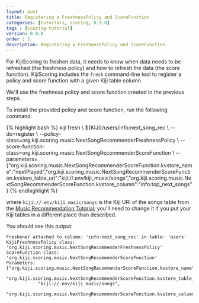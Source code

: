 ```yaml
---
layout: post
title: Registering a FreshnessPolicy and ScoreFunction
categories: [tutorials, scoring, 0.9.0]
tags : [scoring-tutorial]
version: 0.9.0
order : 5
description: Registering a FreshnessPolicy and ScoreFunction.
---
```

For KijiScoring to freshen data, it needs to know when data needs to be refreshed
(the freshness policy) and how to refresh the data (the score function). KijiScoring
includes the `fresh` command-line tool to register a policy and score function with a
given Kiji table column.

We'll use the freshness policy and score function created in the previous steps.

To install the provided policy and score function, run the following command:

<div class="userinput">
{% highlight bash %}
kiji fresh \
${KIJI}/users/info:next_song_rec \
--do=register \
--policy-class=org.kiji.scoring.music.NextSongRecommenderFreshnessPolicy \
--score-function-class=org.kiji.scoring.music.NextSongRecommenderScoreFunction \
--parameters={"org.kiji.scoring.music.NextSongRecommenderScoreFunction.kvstore_name":"nextPlayed","org.kiji.scoring.music.NextSongRecommenderScoreFunction.kvstore_table_uri":"kiji://.env/kiji_music/songs","org.kiji.scoring.music.NextSongRecommenderScoreFunction.kvstore_column":"info:top_next_songs"}
{% endhighlight %}
</div>

where `kiji://.env/kiji_music/songs` is the Kiji URI of the songs table from the
[Music Recommendation Tutorial]({{site.tutorial_music_devel}}/music-overview/); you'll
need to change it if you put your Kiji tables in
a different place than described.

You should see this output:

    Freshener attached to column: 'info:next_song_rec' in table: 'users'
    KijiFreshnessPolicy class: 'org.kiji.scoring.music.NextSongRecommenderFreshnessPolicy'
    ScoreFunction class: 'org.kiji.scoring.music.NextSongRecommenderScoreFunction'
    Parameters: {"org.kiji.scoring.music.NextSongRecommenderScoreFunction.kvstore_name":"nextPlayed",
        "org.kiji.scoring.music.NextSongRecommenderScoreFunction.kvstore_table_uri":
                "kiji://.env/kiji_music/songs",
        "org.kiji.scoring.music.NextSongRecommenderScoreFunction.kvstore_column":"info:top_next_songs"}

